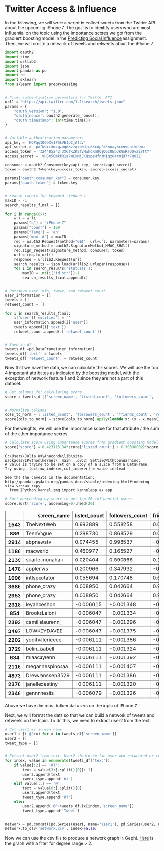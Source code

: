 
# Twitter Access & Influence

In the following, we will write a script to collect tweets from the Twitter API about the upcoming iPhone 7. The goal is to identify users who are most influential on the topic using the importance scores we got from the gradient boosting model in the [Predicting Social Influence](https://github.com/juliaawu/mis184n-social-media-analytics/tree/master/predicting-social-influence) assignment. Then, we will create a network of tweets and retweets about the iPhone 7.

```python
import oauth2
import time
import urllib2
import json
import pandas as pd
import re
import sklearn
from sklearn import preprocessing


# Fixed authentication parameters for Twitter API
url1 = "https://api.twitter.com/1.1/search/tweets.json"
params = {
	"oauth_version": "1.0",
	"oauth_nonce": oauth2.generate_nonce(),
	"oauth_timestamp": int(time.time())
}


# Variable authentication parameters
api_key = 'HQPqqS0OeXv1F5kVEIpCjAfJV'
api_secret = 'p8fkGtt5mcgXDqR827qtDMdjc85cupfSP88ay3cGHyCnIVCQ0G'
access_token = '224485242-3X6fKZK2fvMwkcRn8OqQGc0EbJK9oRaOUv2irTtY'
access_secret = 'VHSm5OmkNR1a7WCxMjCKQxpeHfnhMjqz84r0jU7r780IZ'

consumer = oauth2.Consumer(key=api_key, secret=api_secret)
token = oauth2.Token(key=access_token, secret=access_secret)

params["oauth_consumer_key"] = consumer.key
params["oauth_token"] = token.key


# Search tweets for keyword "iPhone 7"
maxID = -1
search_results_final = []

for i in range(65):
	url = url1
	params["q"] = "iPhone 7"
	params["count"] = 100
	params["lang"] = 'en'
	params['max_id'] = maxID
	req = oauth2.Request(method="GET", url=url, parameters=params)
	signature_method = oauth2.SignatureMethod_HMAC_SHA1()
	req.sign_request(signature_method, consumer, token)
	url = req.to_url()
	response = urllib2.Request(url)
	search_results = json.load(urllib2.urlopen(response))
	for i in search_results['statuses']:
		maxID = int(i['id_str'])-1
		search_results_final.append(i)


# Retrieve user info, tweet, and retweet count
user_information = []
tweets = []
retweet_count = []

for i in search_results_final:
	i['user']['entities'] = ''
	user_information.append(i['user'])
	tweets.append(i['text'])
	retweet_count.append(i['retweet_count'])


# Save in df
tweets_df =pd.DataFrame(user_information)
tweets_df['text'] = tweets
tweets_df['retweet_count'] = retweet_count
```
Now that we have the data, we can calculate the scores. We will use the top 4 important attributes as indicated by the boosting model, with the exception of network feature 1 and 2 since they are not a part of this dataset.

```python
# Get columns for calculating score
score = tweets_df[['screen_name', 'listed_count', 'followers_count', 'friends_count', 'retweet_count']]


# Normalize columns
cols_to_norm = ['listed_count', 'followers_count', 'friends_count', 'retweet_count']
score[cols_to_norm] = score[cols_to_norm].apply(lambda x: (x - x.mean()) / (x.max() - x.min()))
```
For the weights, we will use the importance score for that attribute / the sum of the other importance scores.

```python
# Calculate score using importance scores from gradient boosting model in Predicting Social Influence as weights
score['score'] = 0.423115134*score['listed_count'] + 0.303900022*score['followers_count'] + 0.143122359*score['friends_count'] + 0.129862484*score['retweet_count']
```
    C:\Users\Julia Wu\Anaconda\lib\site-packages\IPython\kernel\__main__.py:2: SettingWithCopyWarning: 
    A value is trying to be set on a copy of a slice from a DataFrame.
    Try using .loc[row_indexer,col_indexer] = value instead
    
    See the the caveats in the documentation: http://pandas.pydata.org/pandas-docs/stable/indexing.html#indexing-view-versus-copy
      from IPython.kernel.zmq import kernelapp as app
    

```python
# Sort descending by score to get top 20 influential users
score.sort('score', ascending=0).head(20)
```



<div>
<table border="1" class="dataframe">
  <thead>
    <tr style="text-align: right;">
      <th></th>
      <th>screen_name</th>
      <th>listed_count</th>
      <th>followers_count</th>
      <th>friends_count</th>
      <th>retweet_count</th>
      <th>score</th>
    </tr>
  </thead>
  <tbody>
    <tr>
      <th>1543</th>
      <td>TheNextWeb</td>
      <td>0.993889</td>
      <td>0.558258</td>
      <td>0.001409</td>
      <td>-0.062545</td>
      <td>0.582264</td>
    </tr>
    <tr>
      <th>886</th>
      <td>TeenVogue</td>
      <td>0.298730</td>
      <td>0.868529</td>
      <td>0.012519</td>
      <td>-0.062740</td>
      <td>0.383987</td>
    </tr>
    <tr>
      <th>2914</th>
      <td>abpnewstv</td>
      <td>0.074455</td>
      <td>0.998537</td>
      <td>-0.005915</td>
      <td>-0.063175</td>
      <td>0.325908</td>
    </tr>
    <tr>
      <th>1186</th>
      <td>macworld</td>
      <td>0.460977</td>
      <td>0.165527</td>
      <td>-0.002704</td>
      <td>-0.062871</td>
      <td>0.236799</td>
    </tr>
    <tr>
      <th>2139</th>
      <td>scarletmonahan</td>
      <td>0.020404</td>
      <td>0.590566</td>
      <td>0.164909</td>
      <td>-0.063240</td>
      <td>0.203496</td>
    </tr>
    <tr>
      <th>1478</th>
      <td>applenws</td>
      <td>0.200966</td>
      <td>0.347932</td>
      <td>-0.006379</td>
      <td>-0.062437</td>
      <td>0.181747</td>
    </tr>
    <tr>
      <th>1096</th>
      <td>intlspectator</td>
      <td>0.055694</td>
      <td>0.170748</td>
      <td>0.621862</td>
      <td>-0.061395</td>
      <td>0.156485</td>
    </tr>
    <tr>
      <th>3686</th>
      <td>phone_crazy</td>
      <td>0.008950</td>
      <td>0.042664</td>
      <td>0.993368</td>
      <td>-0.063261</td>
      <td>0.150710</td>
    </tr>
    <tr>
      <th>2953</th>
      <td>phone_crazy</td>
      <td>0.008950</td>
      <td>0.042664</td>
      <td>0.993368</td>
      <td>-0.063261</td>
      <td>0.150710</td>
    </tr>
    <tr>
      <th>2318</th>
      <td>leyahdeshon</td>
      <td>-0.006015</td>
      <td>-0.001348</td>
      <td>-0.002888</td>
      <td>0.936739</td>
      <td>0.118279</td>
    </tr>
    <tr>
      <th>854</th>
      <td>BrooksLaloni</td>
      <td>-0.006047</td>
      <td>-0.001334</td>
      <td>-0.003332</td>
      <td>0.936739</td>
      <td>0.118207</td>
    </tr>
    <tr>
      <th>2393</th>
      <td>camillelaurenn_</td>
      <td>-0.006047</td>
      <td>-0.001296</td>
      <td>-0.003455</td>
      <td>0.936739</td>
      <td>0.118200</td>
    </tr>
    <tr>
      <th>2467</th>
      <td>LOWKEYDAVEE</td>
      <td>-0.006047</td>
      <td>-0.001375</td>
      <td>-0.003961</td>
      <td>0.936739</td>
      <td>0.118104</td>
    </tr>
    <tr>
      <th>2202</th>
      <td>yooitvalerieeee</td>
      <td>-0.006111</td>
      <td>-0.001386</td>
      <td>-0.004132</td>
      <td>0.936739</td>
      <td>0.118049</td>
    </tr>
    <tr>
      <th>3729</th>
      <td>belin_isabell</td>
      <td>-0.006111</td>
      <td>-0.001324</td>
      <td>-0.004309</td>
      <td>0.936739</td>
      <td>0.118043</td>
    </tr>
    <tr>
      <th>634</th>
      <td>miaacaylenn</td>
      <td>-0.006111</td>
      <td>-0.001392</td>
      <td>-0.004446</td>
      <td>0.936739</td>
      <td>0.118003</td>
    </tr>
    <tr>
      <th>2116</th>
      <td>megannespinosaa</td>
      <td>-0.006111</td>
      <td>-0.001407</td>
      <td>-0.004439</td>
      <td>0.936739</td>
      <td>0.117999</td>
    </tr>
    <tr>
      <th>4873</th>
      <td>DrewJanssen3529</td>
      <td>-0.006111</td>
      <td>-0.001386</td>
      <td>-0.004624</td>
      <td>0.936739</td>
      <td>0.117979</td>
    </tr>
    <tr>
      <th>2370</th>
      <td>janelledestiny</td>
      <td>-0.006111</td>
      <td>-0.001320</td>
      <td>-0.005013</td>
      <td>0.936739</td>
      <td>0.117943</td>
    </tr>
    <tr>
      <th>2346</th>
      <td>gennnnesiis</td>
      <td>-0.006079</td>
      <td>-0.001326</td>
      <td>-0.005225</td>
      <td>0.936739</td>
      <td>0.117925</td>
    </tr>
  </tbody>
</table>
</div>



Above we have the most influential users on the topic of iPhone 7.

Next, we will format the data so that we can build a network of tweets and retweets on the topic. To do this, we need to extract user2 from the text.

```python
# Set user1 as screen_name
user1 = [('@'+x) for x in tweets_df['screen_name']]
user2 = []
tweet_type = []


# Extract user2 from text. User2 should be the user who retweeted or replied, tweet_type indicates Tweet or RT
for index, value in enumerate(tweets_df['text']):
	if value[:2] == 'RT':
		text = value[3:].split()[0][:-1]
		user2.append(text)
		tweet_type.append('RT')
	elif value[:1] == '@':
		text = value[0:].split()[0]
		user2.append(text)
		tweet_type.append('RT')
	else:
		user2.append('@'+tweets_df.ix[index,'screen_name'])
		tweet_type.append('Tweet')    


network = pd.concat([pd.Series(user1, name='user1'), pd.Series(user2, name='user2'), pd.Series(tweet_type, name='tweet_type')], axis=1)
network.to_csv('network.csv', index=False)
```
Now we can use the csv file to produce a network graph in Gephi. [Here](https://github.com/juliaawu/mis184n-social-media-analytics/blob/master/twitter-access-and-influence/network.PNG) is the graph with a filter for degree range > 2.
